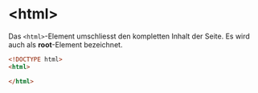 # &lt;html&gt;

<show-structure depth="2" />

Das `<html>`-Element umschliesst den kompletten Inhalt der Seite. Es wird auch als **root**-Element bezeichnet.

```HTML
<!DOCTYPE html>
<html>

</html>
```
